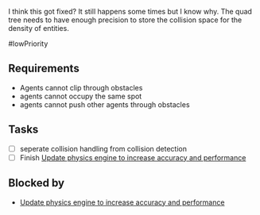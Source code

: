 I think this got fixed? It still happens some times but I know why. The quad tree needs to have enough precision to store the collision space for the density of entities.

#lowPriority
## Requirements

- Agents cannot clip through obstacles
- agents cannot occupy the same spot
- agents cannot push other agents through obstacles

## Tasks

- [ ] seperate collision handling from collision detection
- [ ] Finish [Update physics engine to increase accuracy and performance](Update%20physics%20engine%20to%20increase%20accuracy%20and%20performance.md)

## Blocked by 

- [Update physics engine to increase accuracy and performance](Update%20physics%20engine%20to%20increase%20accuracy%20and%20performance.md)



